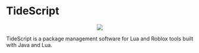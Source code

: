 # TideScript
<p align="center">
  <a href="https://skillicons.dev">
    <img src="https://skillicons.dev/icons?i=lua,bash,java" />
  </a>
</p>
TideScript is a package management software for Lua and Roblox tools built with Java and Lua.
